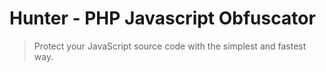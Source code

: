 # Hunter - PHP Javascript Obfuscator
> Protect your JavaScript source code with the simplest and fastest way.
